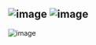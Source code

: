 ![image](https://user-images.githubusercontent.com/57319180/206825976-8be664f9-1372-4efc-b8d5-4f0a7a4dad27.png)
![image](https://user-images.githubusercontent.com/57319180/206825984-727887aa-d7e7-42c1-98ab-cf305f4e3d48.png)
------------------------------------------------------------
![image](https://user-images.githubusercontent.com/57319180/206826020-a092f285-88ad-4463-a570-423e022ea7d7.png)
